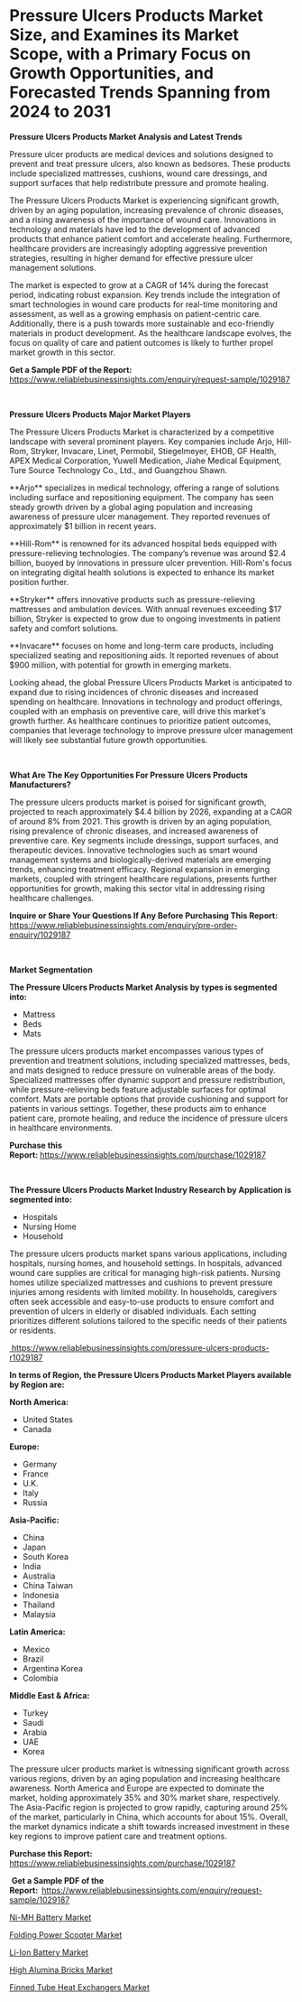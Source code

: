 <p><h1>Pressure Ulcers Products Market Size, and Examines its Market Scope, with a Primary Focus on Growth Opportunities, and Forecasted Trends Spanning from 2024 to 2031</h1></p><p><strong>Pressure Ulcers Products Market Analysis and Latest Trends</strong></p>
<p><p>Pressure ulcer products are medical devices and solutions designed to prevent and treat pressure ulcers, also known as bedsores. These products include specialized mattresses, cushions, wound care dressings, and support surfaces that help redistribute pressure and promote healing. </p><p>The Pressure Ulcers Products Market is experiencing significant growth, driven by an aging population, increasing prevalence of chronic diseases, and a rising awareness of the importance of wound care. Innovations in technology and materials have led to the development of advanced products that enhance patient comfort and accelerate healing. Furthermore, healthcare providers are increasingly adopting aggressive prevention strategies, resulting in higher demand for effective pressure ulcer management solutions.</p><p>The market is expected to grow at a CAGR of 14% during the forecast period, indicating robust expansion. Key trends include the integration of smart technologies in wound care products for real-time monitoring and assessment, as well as a growing emphasis on patient-centric care. Additionally, there is a push towards more sustainable and eco-friendly materials in product development. As the healthcare landscape evolves, the focus on quality of care and patient outcomes is likely to further propel market growth in this sector.</p></p>
<p><strong>Get a Sample PDF of the Report:&nbsp;</strong> <a href="https://www.reliablebusinessinsights.com/enquiry/request-sample/1029187">https://www.reliablebusinessinsights.com/enquiry/request-sample/1029187</a></p>
<p>&nbsp;</p>
<p><strong>Pressure Ulcers Products Major Market Players</strong></p>
<p><p>The Pressure Ulcers Products Market is characterized by a competitive landscape with several prominent players. Key companies include Arjo, Hill-Rom, Stryker, Invacare, Linet, Permobil, Stiegelmeyer, EHOB, GF Health, APEX Medical Corporation, Yuwell Medication, Jiahe Medical Equipment, Ture Source Technology Co., Ltd., and Guangzhou Shawn.</p><p>**Arjo** specializes in medical technology, offering a range of solutions including surface and repositioning equipment. The company has seen steady growth driven by a global aging population and increasing awareness of pressure ulcer management. They reported revenues of approximately $1 billion in recent years.</p><p>**Hill-Rom** is renowned for its advanced hospital beds equipped with pressure-relieving technologies. The company’s revenue was around $2.4 billion, buoyed by innovations in pressure ulcer prevention. Hill-Rom's focus on integrating digital health solutions is expected to enhance its market position further.</p><p>**Stryker** offers innovative products such as pressure-relieving mattresses and ambulation devices. With annual revenues exceeding $17 billion, Stryker is expected to grow due to ongoing investments in patient safety and comfort solutions.</p><p>**Invacare** focuses on home and long-term care products, including specialized seating and repositioning aids. It reported revenues of about $900 million, with potential for growth in emerging markets.</p><p>Looking ahead, the global Pressure Ulcers Products Market is anticipated to expand due to rising incidences of chronic diseases and increased spending on healthcare. Innovations in technology and product offerings, coupled with an emphasis on preventive care, will drive this market's growth further. As healthcare continues to prioritize patient outcomes, companies that leverage technology to improve pressure ulcer management will likely see substantial future growth opportunities.</p></p>
<p>&nbsp;</p>
<p><strong>What Are The Key Opportunities For Pressure Ulcers Products Manufacturers?</strong></p>
<p><p>The pressure ulcers products market is poised for significant growth, projected to reach approximately $4.4 billion by 2026, expanding at a CAGR of around 8% from 2021. This growth is driven by an aging population, rising prevalence of chronic diseases, and increased awareness of preventive care. Key segments include dressings, support surfaces, and therapeutic devices. Innovative technologies such as smart wound management systems and biologically-derived materials are emerging trends, enhancing treatment efficacy. Regional expansion in emerging markets, coupled with stringent healthcare regulations, presents further opportunities for growth, making this sector vital in addressing rising healthcare challenges.</p></p>
<p><strong>Inquire or Share Your Questions If Any Before Purchasing This Report:</strong> <a href="https://www.reliablebusinessinsights.com/enquiry/pre-order-enquiry/1029187">https://www.reliablebusinessinsights.com/enquiry/pre-order-enquiry/1029187</a></p>
<p>&nbsp;</p>
<p><strong>Market Segmentation</strong></p>
<p><strong>The Pressure Ulcers Products Market Analysis by types is segmented into:</strong></p>
<p><ul><li>Mattress</li><li>Beds</li><li>Mats</li></ul></p>
<p><p>The pressure ulcers products market encompasses various types of prevention and treatment solutions, including specialized mattresses, beds, and mats designed to reduce pressure on vulnerable areas of the body. Specialized mattresses offer dynamic support and pressure redistribution, while pressure-relieving beds feature adjustable surfaces for optimal comfort. Mats are portable options that provide cushioning and support for patients in various settings. Together, these products aim to enhance patient care, promote healing, and reduce the incidence of pressure ulcers in healthcare environments.</p></p>
<p><strong>Purchase this Report:&nbsp;</strong><a href="https://www.reliablebusinessinsights.com/purchase/1029187">https://www.reliablebusinessinsights.com/purchase/1029187</a></p>
<p>&nbsp;</p>
<p><strong>The Pressure Ulcers Products Market Industry Research by Application is segmented into:</strong></p>
<p><ul><li>Hospitals</li><li>Nursing Home</li><li>Household</li></ul></p>
<p><p>The pressure ulcers products market spans various applications, including hospitals, nursing homes, and household settings. In hospitals, advanced wound care supplies are critical for managing high-risk patients. Nursing homes utilize specialized mattresses and cushions to prevent pressure injuries among residents with limited mobility. In households, caregivers often seek accessible and easy-to-use products to ensure comfort and prevention of ulcers in elderly or disabled individuals. Each setting prioritizes different solutions tailored to the specific needs of their patients or residents.</p></p>
<p><a href="https://www.reliablebusinessinsights.com/pressure-ulcers-products-r1029187">&nbsp;https://www.reliablebusinessinsights.com/pressure-ulcers-products-r1029187</a></p>
<p><strong>In terms of Region, the Pressure Ulcers Products Market Players available by Region are:</strong></p>
<p>
    <p> <strong> North America: </strong>
        <ul>
            <li>United States</li>
            <li>Canada</li>
        </ul>
        </p> 
    <p> <strong> Europe: </strong>
        <ul>
            <li>Germany</li>
            <li>France</li>
            <li>U.K.</li>
            <li>Italy</li>
            <li>Russia</li>
        </ul>
        </p> 
    <p> <strong> Asia-Pacific: </strong>
        <ul>
            <li>China</li>
            <li>Japan</li>
            <li>South Korea</li>
            <li>India</li>
            <li>Australia</li>
            <li>China Taiwan</li>
            <li>Indonesia</li>
            <li>Thailand</li>
            <li>Malaysia</li>
        </ul>
        </p> 
    <p> <strong> Latin America: </strong>
        <ul>
            <li>Mexico</li>
            <li>Brazil</li>
            <li>Argentina Korea</li>
            <li>Colombia</li>
        </ul>
        </p> 
    <p> <strong> Middle East & Africa: </strong>
        <ul>
            <li>Turkey</li>
            <li>Saudi</li>
            <li>Arabia</li>
            <li>UAE</li>
            <li>Korea</li>
        </ul>
    </p>
    </p>
<p><p>The pressure ulcer products market is witnessing significant growth across various regions, driven by an aging population and increasing healthcare awareness. North America and Europe are expected to dominate the market, holding approximately 35% and 30% market share, respectively. The Asia-Pacific region is projected to grow rapidly, capturing around 25% of the market, particularly in China, which accounts for about 15%. Overall, the market dynamics indicate a shift towards increased investment in these key regions to improve patient care and treatment options.</p></p>
<p><strong>Purchase this Report: </strong><a href="https://www.reliablebusinessinsights.com/purchase/1029187">https://www.reliablebusinessinsights.com/purchase/1029187</a></p>
<p>&nbsp;<strong>Get a Sample PDF of the Report:&nbsp;&nbsp;</strong><a href="https://www.reliablebusinessinsights.com/enquiry/request-sample/1029187">https://www.reliablebusinessinsights.com/enquiry/request-sample/1029187</a></p>
<p><strong></strong></p>
<p><p><a href="https://github.com/angelajermaine/Market-Research-Report-List-5/blob/main/ni-mh-battery-market.md">Ni-MH Battery Market</a></p><p><a href="https://www.linkedin.com/pulse/exploring-folding-power-scooter-market-dynamics-global-jb85e?trackingId=IZPEplf6QAWAwwRMdOLsyA%3D%3D">Folding Power Scooter Market</a></p><p><a href="https://github.com/hrhzhypq19/Market-Research-Report-List-1/blob/main/li-ion-battery-market.md">Li-Ion Battery Market</a></p><p><a href="https://www.linkedin.com/pulse/high-alumina-bricks-industry-analysis-report-its-market-size-8589e?trackingId=uM1e6UJ5RweXcwNYyJTfPQ%3D%3D">High Alumina Bricks Market</a></p><p><a href="https://www.linkedin.com/pulse/insights-finned-tube-heat-exchangers-market-players-size-geographical-ruwxf?trackingId=OnHwAygkQYm2Hen3zSiM5w%3D%3D">Finned Tube Heat Exchangers Market</a></p></p>